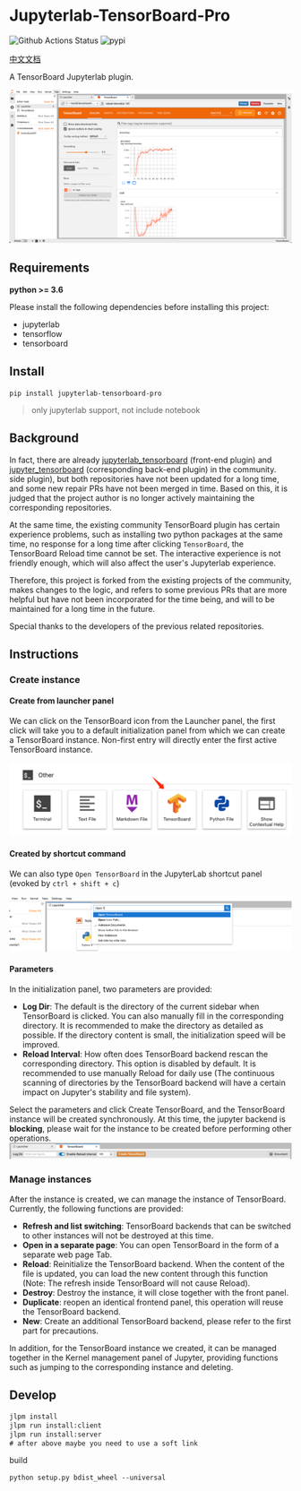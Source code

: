 # Jupyterlab-TensorBoard-Pro

![Github Actions Status](https://github.com/HFAiLab/jupyterlab_tensorboard_pro/workflows/Build/badge.svg)&nbsp;![pypi](https://img.shields.io/pypi/v/jupyterlab_tensorboard_pro.svg)

[中文文档](./README.zh-cn.md)

A TensorBoard Jupyterlab plugin.

![](./images/tensorboard.step4.png)

## Requirements

**python >= 3.6**

Please install the following dependencies before installing this project:

- jupyterlab
- tensorflow
- tensorboard

## Install

```
pip install jupyterlab-tensorboard-pro
```

> only jupyterlab support, not include notebook

## Background

In fact, there are already [jupyterlab_tensorboard](https://github.com/chaoleili/jupyterlab_tensorboard) (front-end plugin) and [jupyter_tensorboard](https://github.com/lspvic/jupyter_tensorboard) (corresponding back-end plugin) in the community. side plugin), but both repositories have not been updated for a long time, and some new repair PRs have not been merged in time. Based on this, it is judged that the project author is no longer actively maintaining the corresponding repositories.

At the same time, the existing community TensorBoard plugin has certain experience problems, such as installing two python packages at the same time, no response for a long time after clicking `TensorBoard`, the TensorBoard Reload time cannot be set. The interactive experience is not friendly enough, which will also affect the user's Jupyterlab experience.

Therefore, this project is forked from the existing projects of the community, makes changes to the logic, and refers to some previous PRs that are more helpful but have not been incorporated for the time being, and will to be maintained for a long time in the future.

Special thanks to the developers of the previous related repositories.

## Instructions

### Create instance

#### Create from launcher panel

We can click on the TensorBoard icon from the Launcher panel, the first click will take you to a default initialization panel from which we can create a TensorBoard instance. Non-first entry will directly enter the first active TensorBoard instance.

![](./images/tensorboard.step1.png)

#### Created by shortcut command

We can also type `Open TensorBoard` in the JupyterLab shortcut panel (evoked by `ctrl + shift + c`)

![](./images/tensorboard.step2.png)

#### Parameters

In the initialization panel, two parameters are provided:

- **Log Dir**: The default is the directory of the current sidebar when TensorBoard is clicked. You can also manually fill in the corresponding directory. It is recommended to make the directory as detailed as possible. If the directory content is small, the initialization speed will be improved.
- **Reload Interval**: How often does TensorBoard backend rescan the corresponding directory. This option is disabled by default. It is recommended to use manually Reload for daily use (The continuous scanning of directories by the TensorBoard backend will have a certain impact on Jupyter's stability and file system).

Select the parameters and click Create TensorBoard, and the TensorBoard instance will be created synchronously. At this time, the jupyter backend is **blocking**, please wait for the instance to be created before performing other operations.
![](./images/tensorboard.step3.png)

### Manage instances

After the instance is created, we can manage the instance of TensorBoard. Currently, the following functions are provided:

- **Refresh and list switching**: TensorBoard backends that can be switched to other instances will not be destroyed at this time.
- **Open in a separate page**: You can open TensorBoard in the form of a separate web page Tab.
- **Reload**: Reinitialize the TensorBoard backend. When the content of the file is updated, you can load the new content through this function (Note: The refresh inside TensorBoard will not cause Reload).
- **Destroy**: Destroy the instance, it will close together with the front panel.
- **Duplicate**: reopen an identical frontend panel, this operation will reuse the TensorBoard backend.
- **New**: Create an additional TensorBoard backend, please refer to the first part for precautions.

In addition, for the TensorBoard instance we created, it can be managed together in the Kernel management panel of Jupyter, providing functions such as jumping to the corresponding instance and deleting.

## Develop

```shell
jlpm install
jlpm run install:client
jlpm run install:server
# after above maybe you need to use a soft link
```

build

```
python setup.py bdist_wheel --universal
```

